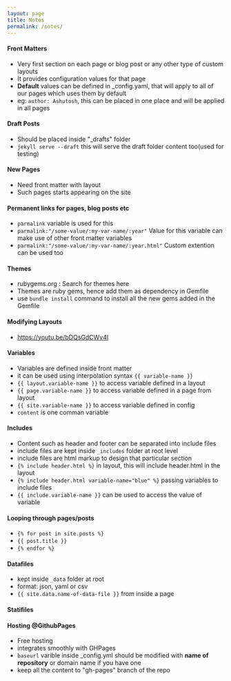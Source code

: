 ```yaml
---
layout: page
title: Notes
permalink: /notes/
---
```



#### Front Matters  
- Very first section on each page or blog post or any other type of custom layouts  
- It provides configuration values for that page  
- **Default** values can be defined in _config.yaml, that will apply to all of our pages which uses them by default  
- eg: `author: Ashutosh`, this can be placed in one place and will be applied in all pages  

#### Draft Posts  
- Should be placed inside "_drafts" folder  
- `jekyll serve --draft` this will serve the draft folder content too(used for testing)  

#### New Pages  
- Need front matter with layout  
- Such pages starts appearing on the site  

#### Permanent links for pages, blog posts etc  
- `parmalink` variable is used for this  
- `parmalink:"/some-value/:my-var-name/:year"` Value for this variable can make use of other front matter variables  
- `parmalink:"/some-value/:my-var-name/:year.html"` Custom extention can be used too  

#### Themes  
- rubygems.org : Search for themes here  
- Themes are ruby gems, hence add them as dependency in Gemfile  
- use `bundle install` command to install all the new gems added in the Gemfile  

#### Modifying Layouts  
- https://youtu.be/bDQsGdCWv4I  


#### Variables  
- Variables are defined inside front matter  
- it can be used using interpolation syntax `{{ variable-name }}`  
- `{{ layout.variable-name }}` to access variable defined in a layout  
- `{{ page.variable-name }}` to access variable defined in a page from layout  
- `{{ site.variable-name }}` to access variable defined in config  
- `content` is one comman variable  

#### Includes  
- Content such as header and footer can be separated into include files  
- include files are kept inside `_includes` folder at root level  
- include files are html markup to design that particular section  
- `{% include header.html %}` in layout, this will include header.html in the layout  
- `{% include header.html variable-name="blue" %}` passing variables to include files  
- `{{ include.variable-name }}` can be used to access the value of variable  

#### Looping through pages/posts  
- `{% for post in site.posts %}`  
- `{{ post.title }}` <br/>
- `{% endfor %}`  

#### Datafiles  
- kept inside `_data` folder at root  
- format: json, yaml or csv  
- `{{ site.data.name-of-data-file }}` from inside a page  

#### Statifiles  

#### Hosting @GithubPages  
- Free hosting  
- integrates smoothly with GHPages  
- `baseurl` varible inside _config.yml should be modified with **name of repository** or domain name if you have one  
- keep all the content to "gh-pages" branch of the repo  
